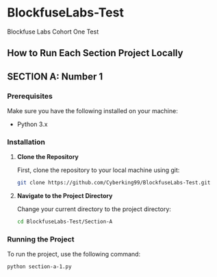 # BlockfuseLabs-Test
Blockfuse Labs Cohort One Test

## How to Run Each Section Project Locally

## SECTION A: Number 1
### Prerequisites

Make sure you have the following installed on your machine:

- Python 3.x

### Installation

1. **Clone the Repository**

   First, clone the repository to your local machine using git:

   ```bash
   git clone https://github.com/Cyberking99/BlockfuseLabs-Test.git
   ```

2. **Navigate to the Project Directory**

   Change your current directory to the project directory:

   ```bash
   cd BlockfuseLabs-Test/Section-A
   ```

### Running the Project

To run the project, use the following command:

```bash
python section-a-1.py
```